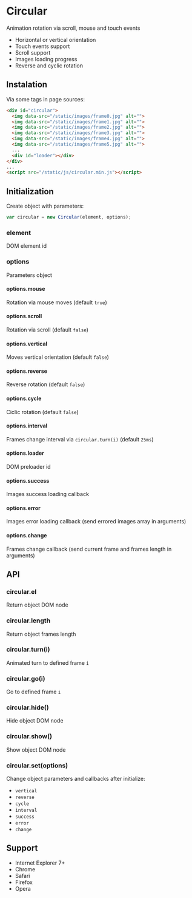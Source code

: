 # Circular

  Animation rotation via scroll, mouse and touch events

* Horizontal or vertical orientation
* Touch events support
* Scroll support
* Images loading progress
* Reverse and cyclic rotation

## Instalation

  Via some tags in page sources:

```html
<div id="circular">
  <img data-src="/static/images/frame0.jpg" alt="">
  <img data-src="/static/images/frame1.jpg" alt="">
  <img data-src="/static/images/frame2.jpg" alt="">
  <img data-src="/static/images/frame3.jpg" alt="">
  <img data-src="/static/images/frame4.jpg" alt="">
  <img data-src="/static/images/frame5.jpg" alt="">
  ...
  <div id="loader"></div>
</div>
...
<script src="/static/js/circular.min.js"></script>
```

## Initialization

  Create object with parameters:

```js
var circular = new Circular(element, options);
```

### element

  DOM element id

### options

  Parameters object

#### options.mouse
  
  Rotation via mouse moves (default `true`)

#### options.scroll

  Rotation via scroll (default `false`)

#### options.vertical

  Moves vertical orientation (default `false`)

#### options.reverse

  Reverse rotation (default `false`)

#### options.cycle

  Ciclic rotation (default `false`)

#### options.interval

  Frames change interval via `circular.turn(i)` (default `25ms`)

#### options.loader

  DOM preloader id

#### options.success

  Images success loading callback

#### options.error

  Images error loading callback (send errored images array in arguments)

#### options.change

  Frames change callback (send current frame and frames length in arguments)

## API

### circular.el

  Return object DOM node

### circular.length

  Return object frames length

### circular.turn(i)

  Animated turn to defined frame `i`

### circular.go(i)

  Go to defined frame `i`

### circular.hide()

  Hide object DOM node

### circular.show()

  Show object DOM node

### circular.set(options)

  Change object parameters and callbacks after initialize:

* `vertical`
* `reverse`
* `cycle`
* `interval`
* `success`
* `error`
* `change`

## Support

* Internet Explorer 7+
* Chrome
* Safari
* Firefox
* Opera